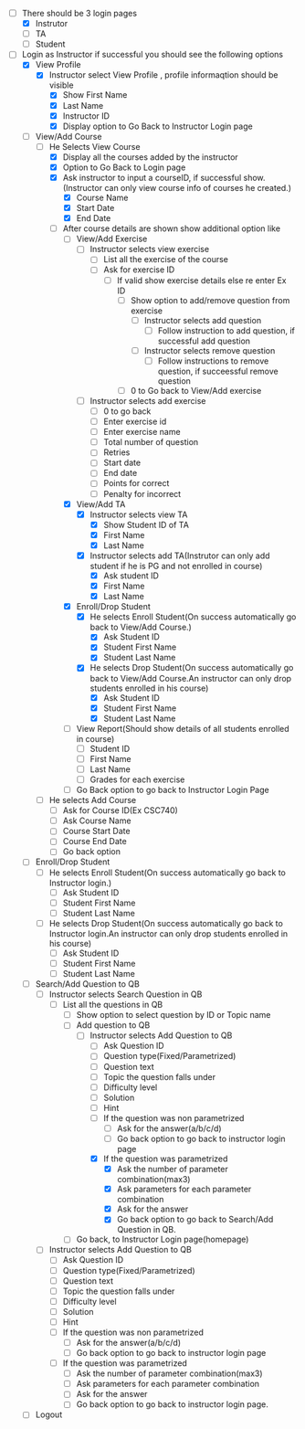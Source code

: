 - [ ] There should be 3 login pages
  - [x] Instrutor
  - [ ] TA
  - [ ] Student
- [ ] Login as Instructor if successful you should see the following options 
  - [x] View Profile
    - [x] Instructor select View Profile , profile informaqtion should be visible
      - [x] Show First Name
      - [x] Last Name
      - [x] Instructor ID
      - [x] Display option to Go Back to Instructor Login page
  - [ ] View/Add Course
    - [ ] He Selects View Course
      - [x] Display all the courses added by the instructor
      - [x] Option to Go Back to Login page 
      - [x] Ask instructor to input a courseID, if successful show.(Instructor can only view course info of courses he created.) 
        - [x] Course Name 
        - [x] Start Date 
        - [x] End Date
      - [ ] After course details are shown show additional option like
        - [ ] View/Add Exercise
          - [ ] Instructor selects view exercise
            - [ ] List all the exercise of the course
            - [ ] Ask for exercise ID
              - [ ] If valid show exercise details else re enter Ex ID
                - [ ] Show option to add/remove question from exercise
                  - [ ] Instructor selects add question
                    - [ ] Follow instruction to add question, if successful add question
                  - [ ] Instructor selects remove question
                    - [ ] Follow instructions to remove question, if succeessful remove question
                - [ ] 0 to Go back to View/Add exercise
          - [ ] Instructor selects add exercise
            - [ ] 0 to go back
            - [ ] Enter exercise id
            - [ ] Enter exercise name
            - [ ] Total number of question
            - [ ] Retries
            - [ ] Start date
            - [ ] End date
            - [ ] Points for correct
            - [ ] Penalty for incorrect
        - [x] View/Add TA
          - [x] Instructor selects view TA
            - [x] Show Student ID of TA
            - [x] First Name
            - [x] Last Name
          - [x] Instructor selects add TA(Instrutor can only add student if he is PG and not enrolled in course)
            - [x] Ask student ID
            - [x] First Name
            - [x] Last Name
        - [x] Enroll/Drop Student
          - [x] He selects Enroll Student(On success automatically go back to View/Add Course.)
            - [x] Ask Student ID
            - [x] Student First Name
            - [x] Student Last Name
          - [x] He selects Drop Student(On success automatically go back to View/Add Course.An instructor can only drop students enrolled in his course)
            - [x] Ask Student ID
            - [x] Student First Name
            - [x] Student Last Name           
        - [ ] View Report(Should show details of all students enrolled in course)
          - [ ] Student ID
          - [ ] First Name
          - [ ] Last Name
          - [ ] Grades for each exercise          
        - [ ] Go Back option to go back to Instructor Login Page
    - [ ] He selects Add Course
      - [ ] Ask for Course ID(Ex CSC740)
      - [ ] Ask Course Name
      - [ ] Course Start Date
      - [ ] Course End Date
      - [ ] Go back option
  - [ ] Enroll/Drop Student
    - [ ] He selects Enroll Student(On success automatically go back to Instructor login.)
      - [ ] Ask Student ID
      - [ ] Student First Name
      - [ ] Student Last Name
    - [ ] He selects Drop Student(On success automatically go back to Instructor login.An instructor can only drop students enrolled in his course)
      - [ ] Ask Student ID
      - [ ] Student First Name
      - [ ] Student Last Name
  - [ ] Search/Add Question to QB
    - [ ] Instructor selects Search Question in QB
      - [ ] List all the questions in QB
        - [ ] Show option to select question by ID or Topic name
        - [ ] Add question to QB
          - [ ] Instructor selects Add Question to QB
            - [ ] Ask Question ID
            - [ ] Question type(Fixed/Parametrized)
            - [ ] Question text
            - [ ] Topic the question falls under
            - [ ] Difficulty level
            - [ ] Solution 
            - [ ] Hint
            - [ ] If the question was non parametrized
              - [ ] Ask for the answer(a/b/c/d)
              - [ ] Go back option to go back to instructor login page
            - [x] If the question was parametrized
              - [x] Ask the number of parameter combination(max3)
              - [x] Ask parameters for each parameter combination
              - [x] Ask for the answer
              - [x] Go back option to go back to Search/Add Question in QB.        
        - [ ] Go back, to Instructor Login page(homepage)
    - [ ] Instructor selects Add Question to QB
      - [ ] Ask Question ID
      - [ ] Question type(Fixed/Parametrized)
      - [ ] Question text
      - [ ] Topic the question falls under
      - [ ] Difficulty level
      - [ ] Solution 
      - [ ] Hint
      - [ ] If the question was non parametrized
        - [ ] Ask for the answer(a/b/c/d)
        - [ ] Go back option to go back to instructor login page
      - [ ] If the question was parametrized
        - [ ] Ask the number of parameter combination(max3)
        - [ ] Ask parameters for each parameter combination
        - [ ] Ask for the answer
        - [ ] Go back option to go back to instructor login page. 
   - [ ] Logout
